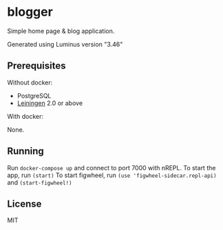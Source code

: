 # blogger

Simple home page & blog application.

Generated using Luminus version "3.46"

## Prerequisites

Without docker:

- PostgreSQL
- [Leiningen][1] 2.0 or above

[1]: https://github.com/technomancy/leiningen

With docker:

None.

## Running

Run `docker-compose up` and connect to port 7000 with nREPL.
To start the app, run `(start)`
To start figwheel, run `(use 'figwheel-sidecar.repl-api)` and `(start-figwheel!)`

## License

MIT